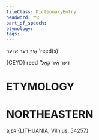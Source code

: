 ```yaml
---
fileClass: DictionaryEntry
headword: אַיִר
part_of_speech: 
etymology: 
tags: 
---
```

אַיִר
דער
אײַער
'reed(s)'

{CEYD}
reed דער אַ֜יִר קאָל׳

ETYMOLOGY
===========

NORTHEASTERN
==============

ájɛʀ {LITHUANIA, Vilnius, 54257}